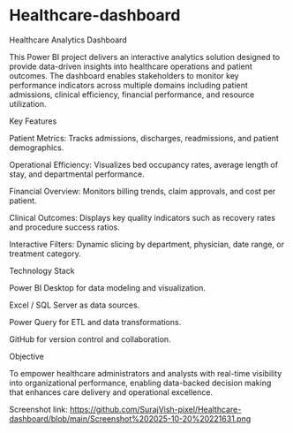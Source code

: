 # Healthcare-dashboard
Healthcare Analytics Dashboard

This Power BI project delivers an interactive analytics solution designed to provide data-driven insights into healthcare operations and patient outcomes. The dashboard enables stakeholders to monitor key performance indicators across multiple domains including patient admissions, clinical efficiency, financial performance, and resource utilization.

Key Features

Patient Metrics: Tracks admissions, discharges, readmissions, and patient demographics.

Operational Efficiency: Visualizes bed occupancy rates, average length of stay, and departmental performance.

Financial Overview: Monitors billing trends, claim approvals, and cost per patient.

Clinical Outcomes: Displays key quality indicators such as recovery rates and procedure success ratios.

Interactive Filters: Dynamic slicing by department, physician, date range, or treatment category.

Technology Stack

Power BI Desktop for data modeling and visualization.

Excel / SQL Server as data sources.

Power Query for ETL and data transformations.

GitHub for version control and collaboration.

Objective

To empower healthcare administrators and analysts with real-time visibility into organizational performance, enabling data-backed decision making that enhances care delivery and operational excellence.

Screenshot link: https://github.com/SurajVish-pixel/Healthcare-dashboard/blob/main/Screenshot%202025-10-20%20221631.png

